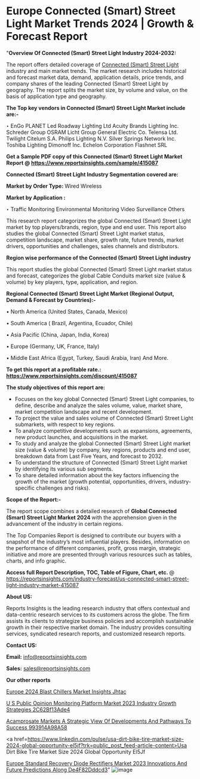 # Europe Connected (Smart) Street Light Market Trends 2024 | Growth & Forecast Report

 "<strong>Overview Of Connected (Smart) Street Light Industry 2024-2032:</strong>

The report offers detailed coverage of <a href=https://www.reportsinsights.com/sample/415087>Connected (Smart) Street Light</a> industry and main market trends. The market research includes historical and forecast market data, demand, application details, price trends, and company shares of the leading Connected (Smart) Street Light by geography. The report splits the market size, by volume and value, on the basis of application type and geography.

<strong>The Top key vendors in Connected (Smart) Street Light Market include are:- </strong>

‣ EnGo PLANET
Led Roadway Lighting Ltd
Acuity Brands Lighting Inc.
Schreder Group
OSRAM Licht Group
General Electric Co.
Telensa Ltd.
Twilight Citelum S.A.
Philips Lighting N.V.
Silver Springs Network Inc.
Toshiba Lighting
Dimonoff Inc.
Echelon Corporation
Flashnet SRL

<strong>Get a Sample PDF copy of this Connected (Smart) Street Light Market Report </strong><strong>@ <a href=https://www.reportsinsights.com/sample/415087 style=color:#0000ff;>https://www.reportsinsights.com/sample/415087</a> </strong>

<strong>Connected (Smart) Street Light Industry Segmentation covered are:</strong>

<strong>Market by Order Type: </strong>
Wired
Wireless

<strong>Market by Application :</strong>

‣ Traffic Monitoring
Environmental Monitoring
Video Surveillance
Others

This research report categorizes the global Connected (Smart) Street Light market by top players/brands, region, type and end user. This report also studies the global Connected (Smart) Street Light market status, competition landscape, market share, growth rate, future trends, market drivers, opportunities and challenges, sales channels and distributors.

<strong>Region wise performance of the Connected (Smart) Street Light industry</strong><strong> </strong>

This report studies the global Connected (Smart) Street Light market status and forecast, categorizes the global Cable Conduits market size (value &amp; volume) by key players, type, application, and region. 

<strong>Regional Connected (Smart) Street Light Market (Regional Output, Demand &amp; Forecast by Countries):-</strong>

• North America (United States, Canada, Mexico)

• South America ( Brazil, Argentina, Ecuador, Chile)

• Asia Pacific (China, Japan, India, Korea)

• Europe (Germany, UK, France, Italy)

• Middle East Africa (Egypt, Turkey, Saudi Arabia, Iran) And More.

<strong>To get this report at a profitable rate.: <a href=https://www.reportsinsights.com/discount/415087 style=color:#0000ff;>https://www.reportsinsights.com/discount/415087</a></strong>

<strong>The study objectives of this report are:</strong>
<ul>
  <li>Focuses on the key global Connected (Smart) Street Light companies, to define, describe and analyze the sales volume, value, market share, market competition landscape and recent development.</li>
  <li>To project the value and sales volume of Connected (Smart) Street Light submarkets, with respect to key regions.</li>
  <li>To analyze competitive developments such as expansions, agreements, new product launches, and acquisitions in the market.</li>
  <li>To study and analyze the global Connected (Smart) Street Light market size (value &amp; volume) by company, key regions, products and end user, breakdown data from Last Five Years, and forecast to 2032.</li>
  <li>To understand the structure of Connected (Smart) Street Light market by identifying its various sub segments.</li>
  <li>To share detailed information about the key factors influencing the growth of the market (growth potential, opportunities, drivers, industry-specific challenges and risks).</li>
</ul>
<strong>Scope of the Report:-</strong><strong> </strong>

The report scope combines a detailed research of <strong>Global Connected (Smart) Street Light Market 2024 </strong>with the apprehension given in the advancement of the industry in certain regions.

The Top Companies Report is designed to contribute our buyers with a snapshot of the industry’s most influential players. Besides, information on the performance of different companies, profit, gross margin, strategic initiative and more are presented through various resources such as tables, charts, and info graphic.

<strong>Access full Report Description, TOC, Table of Figure, Chart, etc. </strong>@   <a href=https://reportsinsights.com/industry-forecast/us-connected-smart-street-light-industry-market-415087 style=color:#0000ff;>https://reportsinsights.com/industry-forecast/us-connected-smart-street-light-industry-market-415087</a>

<strong>About US:</strong>

Reports Insights is the leading research industry that offers contextual and data-centric research services to its customers across the globe. The firm assists its clients to strategize business policies and accomplish sustainable growth in their respective market domain. The industry provides consulting services, syndicated research reports, and customized research reports.

<strong>Contact US:</strong>

<p class=""""><b>Email:</b> <a href=mailto:info@reportsinsights.com>info@reportsinsights.com</a></p>
<p class=""""><b>Sales:</b> <a href=mailto:sales@reportsinsights.com>sales@reportsinsights.com</a></p>

<strong>Our other reports</strong>

<a href=https://www.linkedin.com/pulse/europe-2024-blast-chillers-market-insights-jhtac/>Europe 2024 Blast Chillers Market Insights Jhtac</a>

<a href=https://medium.com/@aryawankhede943/u-s-public-opinion-monitoring-platform-market-2023-industry-growth-strategies-2c62bf13ade4>U S Public Opinion Monitoring Platform Market 2023 Industry Growth Strategies 2C62Bf13Ade4</a>

<a href=https://medium.com/@amolshinde346727482/acamprosate-markets-a-strategic-view-of-developments-and-pathways-to-success-993914a98a58>Acamprosate Markets A Strategic View Of Developments And Pathways To Success 993914A98A58</a>

<a href=https://www.linkedin.com/pulse/usa-dirt-bike-tire-market-size-2024-global-opportunity-el5jf?trk=public_post_feed-article-content>Usa Dirt Bike Tire Market Size 2024 Global Opportunity El5Jf</a>

<a href=https://medium.com/@anjalimore4366343/europe-standard-recovery-diode-rectifiers-market-2023-innovations-and-future-predictions-along-de4f82dddcd3>Europe Standard Recovery Diode Rectifiers Market 2023 Innovations And Future Predictions Along De4F82Dddcd3</a>"
![image](https://github.com/daminid12/RImarketresearch/assets/158430485/32fffe59-dea2-4db7-9ab9-5ac694b7ca3d)
